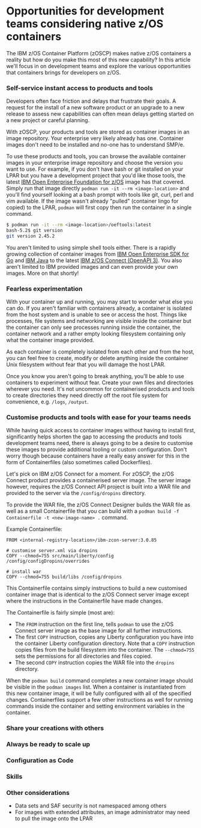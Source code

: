 # Opportunities for development teams considering native z/OS containers

The IBM z/OS Container Platform (zOSCP) makes native z/OS containers a reality but how do you make this most of this new capability? In this article we'll focus in on development teams and explore the various opportunities that containers brings for developers on z/OS.

### Self-service instant access to products and tools

Developers often face friction and delays that frustrate their goals. A request for the install of a new software product or an upgrade to a new release to assess new capabilities can often mean delays getting started on a new project or careful planning. 

With zOSCP, your products and tools are stored as container images in an image repository. Your enterprise very likely already has one. Container images don't need to be installed and no-one has to understand SMP/e. 

To use these products and tools, you can browse the available container images in your enterprise image repository and choose the version you want to use. For example, if you don't have bash or git installed on your LPAR but you have a development project that you'd like those tools, the latest [IBM Open Enterprise Foundation for z/OS](https://community.ibm.com/community/user/ibmz-and-linuxone/blogs/igor-todorovski/2024/08/21/oef-container-release?communityKey=e7b7d299-8509-4572-8cf1-c1112684644f) image has that covered. Simply run that image directly `podman run -it --rm <image-location>` and you'll find yourself looking at a bash prompt with tools like git, curl, perl and vim available. If the image wasn't already "pulled" (container lingo for copied) to the LPAR, `podman` will first copy then run the container in a single command.

```sh
$ podman run -it --rm <image-location>/oeftools:latest
bash-5.2$ git version
git version 2.45.2
```

You aren't limited to using simple shell tools either. There is a rapidly growing collection of container images from [IBM Open Enterprise SDK for Go](https://www.ibm.com/products/open-enterprise-sdk-go-zos) and [IBM Java](https://www.ibm.com/docs/en/zoscp/1.1.0?topic=uzcp-tutorial-building-running-helloworld-java-application-that-uses-supplied-java-image) to the latest [IBM z/OS Connect (OpenAPI 3)](https://www.ibm.com/docs/en/zos-connect/zos-connect/3.0?topic=zos-connect-server-image). You also aren't limited to IBM provided images and can even provide your own images. More on that shortly!

### Fearless experimentation

With your container up and running, you may start to wonder what else you can do. If you aren't familiar with containers already, a container is isolated from the host system and is unable to see or access the host. Things like processes, file systems and networking are visible inside the container but the container can only see processes running inside the container, the container network and a rather empty looking filesystem containing only what the container image provided. 

As each container is completely isolated from each other and from the host, you can feel free to create, modify or delete anything inside the container Unix filesystem without fear that you will damage the host LPAR. 

Once you know you aren't going to break anything, you'll be able to use containers to experiment without fear. Create your own files and directories wherever you need. It's not uncommon for containerised products and tools to create directories they need directly off the root file system for convenience, e.g. `/logs`, `/output`.

### Customise products and tools with ease for your teams needs

While having quick access to container images without having to install first, significantly helps shorten the gap to accessing the products and tools development teams need, there is always going to be a desire to customise these images to provide additional tooling or custom configuration. Don't worry though because containers have a really easy answer for this in the form of Containerfiles (also sometimes called Dockerfiles).

Let's pick on IBM z/OS Connect for a moment. For zOSCP, the z/OS Connect product provides a containerised server image. The server image however, requires the z/OS Connect API project is built into a WAR file and provided to the server via the `/config/dropins` directory. 

To provide the WAR file, the z/OS Connect Designer builds the WAR file as well as a small Containerfile that you can build with a `podman build -f Containerfile -t <new-image-name> .` command.

Example Containerfile:
```
FROM <internal-registry-location>/ibm-zcon-server:3.0.85

# customise server.xml via dropins
COPY --chmod=755 src/main/liberty/config /config/configDropins/overrides

# install war
COPY --chmod=755 build/libs /config/dropins
```

This Containerfile contains simply instructions to build a new customised container image that is identical to the z/OS Connect server image except where the instructions in the Containerfile have made changes.

The Containerfile is fairly simple (most are):
- The `FROM` instruction on the first line, tells `podman` to use the z/OS Connect server image as the base image for all further instructions.
- The first `COPY` instruction, copies any Liberty configuration you have into the container Liberty configuration directory. Note that a `COPY` instruction copies files from the build filesystem into the container. The `--chmod=755` sets the permissions for all directories and files copied.
- The second `COPY` instruction copies the WAR file into the `dropins` directory.

When the `podman build` command completes a new container image should be visible in the `podman images` list. When a container is instantiated from this new container image, it will be fully configured with all of the specified changes. Containerfiles support a few other instructions as well for running commands inside the container and setting environment variables in the container. 

### Share your creations with others

### Always be ready to scale up

### Configuration as Code

### Skills

### Other considerations

- Data sets and SAF security is not namespaced among others
- For images with extended attributes, an image administrator may need to pull the image onto the LPAR